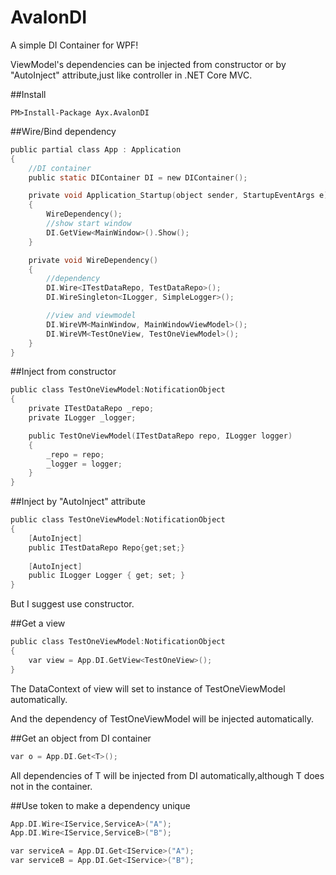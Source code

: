 # AvalonDI
A simple DI Container for WPF!

ViewModel's dependencies can be injected from constructor or by "AutoInject" attribute,just like controller in .NET Core MVC.

##Install
```  
PM>Install-Package Ayx.AvalonDI
```

##Wire/Bind dependency
```C
public partial class App : Application
{
    //DI container
    public static DIContainer DI = new DIContainer();

    private void Application_Startup(object sender, StartupEventArgs e)
    {
        WireDependency();
        //show start window
        DI.GetView<MainWindow>().Show();
    }

    private void WireDependency()
    {
        //dependency
        DI.Wire<ITestDataRepo, TestDataRepo>();
        DI.WireSingleton<ILogger, SimpleLogger>();

        //view and viewmodel
        DI.WireVM<MainWindow, MainWindowViewModel>();
        DI.WireVM<TestOneView, TestOneViewModel>();
    }
}
```
##Inject from constructor
```c
public class TestOneViewModel:NotificationObject
{
    private ITestDataRepo _repo;
    private ILogger _logger;

    public TestOneViewModel(ITestDataRepo repo, ILogger logger)
    {
        _repo = repo;
        _logger = logger;
    }
}
```

##Inject by "AutoInject" attribute
```c
public class TestOneViewModel:NotificationObject
{
    [AutoInject]
    public ITestDataRepo Repo{get;set;}
    
    [AutoInject]
    public ILogger Logger { get; set; }
}
```
But I suggest use constructor.

##Get a view
```c
public class TestOneViewModel:NotificationObject
{
    var view = App.DI.GetView<TestOneView>();
}
```
The DataContext of view will set to instance of TestOneViewModel automatically.

And the dependency of TestOneViewModel will be injected automatically.

##Get an object from DI container
```c
var o = App.DI.Get<T>();
```
All dependencies of T will be injected from DI automatically,although T does not in the container.

##Use token to make a dependency unique
```c
App.DI.Wire<IService,ServiceA>("A");
App.DI.Wire<IService,ServiceB>("B");

var serviceA = App.DI.Get<IService>("A");
var serviceB = App.DI.Get<IService>("B");
```
